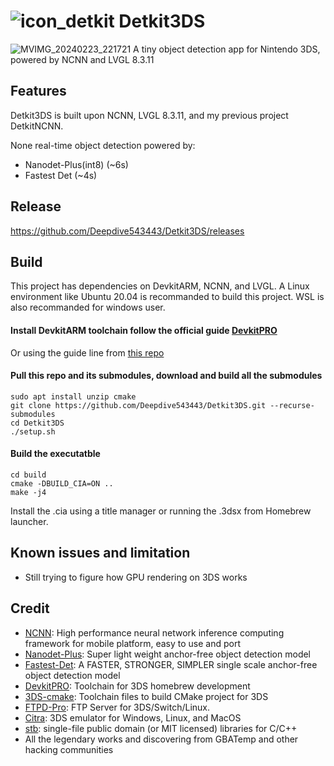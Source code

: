 # ![icon_detkit](https://github.com/Deepdive543443/Detkit_UI/assets/83911295/6b4f854c-e74b-4065-a4ce-83fce7fa3662) Detkit3DS

![MVIMG_20240223_221721](https://github.com/Deepdive543443/Detkit3DS/assets/83911295/af55da55-4aa9-41e2-b09f-c8a09e860425)
A tiny object detection app for Nintendo 3DS, powered by NCNN and LVGL 8.3.11

## Features 
Detkit3DS is built upon NCNN, LVGL 8.3.11, and my previous project DetkitNCNN.

None real-time object detection powered by:
- Nanodet-Plus(int8) (~6s)
- Fastest Det (~4s)

## Release
https://github.com/Deepdive543443/Detkit3DS/releases

## Build
This project has dependencies on DevkitARM, NCNN, and LVGL. 
A Linux environment like Ubuntu 20.04 is recommanded to build this project. WSL is also recommanded for windows user.
#### Install DevkitARM toolchain follow the official guide [DevkitPRO](https://devkitpro.org/wiki/Getting_Started)
Or using the guide line from [this repo](https://github.com/Deepdive543443/Benchncnn-3DS)

#### Pull this repo and its submodules, download and build all the submodules
```
sudo apt install unzip cmake
git clone https://github.com/Deepdive543443/Detkit3DS.git --recurse-submodules
cd Detkit3DS
./setup.sh
```
#### Build the executatble
```
cd build
cmake -DBUILD_CIA=ON ..
make -j4
```
Install the .cia using a title manager or running the .3dsx from Homebrew launcher.

## Known issues and limitation
- Still trying to figure how GPU rendering on 3DS works

## Credit
- [NCNN](https://github.com/Tencent/ncnn): High performance neural network inference computing framework for mobile platform, easy to use and port
- [Nanodet-Plus](https://github.com/RangiLyu/nanodet):  Super light weight anchor-free object detection model
- [Fastest-Det](https://github.com/dog-qiuqiu/FastestDet): A FASTER, STRONGER, SIMPLER single scale anchor-free object detection model
- [DevkitPRO](https://devkitpro.org/wiki/Getting_Started): Toolchain for 3DS homebrew development
- [3DS-cmake](https://github.com/Xtansia/3ds-cmake): Toolchain files to build CMake project for 3DS
- [FTPD-Pro](https://github.com/mtheall/ftpd): FTP Server for 3DS/Switch/Linux.
- [Citra](https://github.com/citra-emu/citra): 3DS emulator for Windows, Linux, and MacOS
- [stb](https://github.com/nothings/stb): single-file public domain (or MIT licensed) libraries for C/C++
- All the legendary works and discovering from GBATemp and other hacking communities

